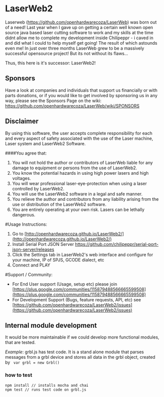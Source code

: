 
# LaserWeb2

Laserweb (https://github.com/openhardwarecoza/LaserWeb) was born out of a need! Last year when I gave up on getting a certain well known open source java based laser cutting software to work and my skills at the time didnt allow me to complete my development inside Chilipeppr - i caved in and did what I could to help myself get going! The result of which astounds even me! In just over three months LaserWeb grew to be a massively successful opensource project!  But its not without its flaws...

Thus, this here is it's successor: LaserWeb2!

## Sponsors
Have a look at companies and individuals that support us financially or with parts donations, or if you would like to get involved by sponsoring us in any way, please see the Sponsors Page on the wiki: https://github.com/openhardwarecoza/LaserWeb/wiki/SPONSORS

## Disclaimer
By using this software, the user accepts complete responsibility for each and every aspect of safety associated with the use of the Laser machine, Laser system and LaserWeb2 Software.

####You agree that:

1. You will not hold the author or contributors of LaserWeb liable for any damage to equipment or persons from the use of LaserWeb2. 
2. You know the potential hazards in using high power lasers and high voltages.
3. You will wear professional laser-eye-protection when using a laser controlled by LaserWeb2.
4. You will use the LaserWeb2 software in a legal and safe manner.
5. You relieve the author and contributors from any liability arising from the use or distribution of the LaserWeb2 software.
6. You are entirely operating at your own risk. Lasers can be lethally dangerous. 


#Usage Instructions:

1. Go to [http://openhardwarecoza.github.io/LaserWeb2/](http://openhardwarecoza.github.io/LaserWeb2/)
2. Install Serial Port JSON Server https://github.com/chilipeppr/serial-port-json-server/releases
3. Click the Settings tab in LaserWeb2's web interface and configure for your machine, IP of SPJS, GCODE dialect, etc
4. Connect and PLAY
 


#Support / Community:
* For End User support (Usage, setup etc) please join [https://plus.google.com/communities/115879488566665599508](https://plus.google.com/communities/115879488566665599508)
* For Development Support (Bugs, feature requests, API, etc) see 
[https://github.com/openhardwarecoza/LaserWeb2/issues](https://github.com/openhardwarecoza/LaserWeb2/issues)


## Internal module development
It would be more maintainable if we could develop more functional modules, that are tested.

<i>Example</i>: grbl.js has test code. It is a stand alone module that parses messages from a grbl device and stores all data in the grbl object, created by ` var grbl = new Grbl()` 
### how to test
``` 
npm install // installs mocha and chai
npm test // runs test code on grbl.js
```
